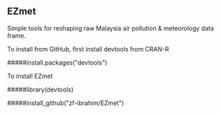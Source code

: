 ## EZmet

Simple tools for reshaping raw Malaysia air pollution &  meteorology data frame.


To install from GitHub, first install devtools from CRAN-R


#####install.packages("devtools")


To install EZmet

#####library(devtools)


#####install_github("zf-ibrahim/EZmet")


